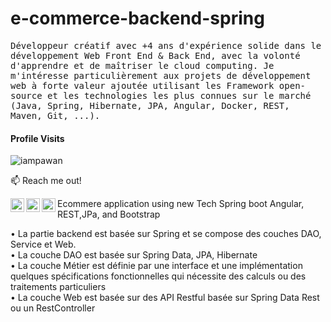 # e-commerce-backend-spring
<samp>Développeur créatif avec +4 ans d'expérience solide dans le développement Web Front End & Back End, avec la volonté d'apprendre et de maîtriser le cloud computing.
Je m'intéresse particulièrement aux projets de développement web à forte valeur ajoutée utilisant les Framework open-source et les technologies les plus connues sur le marché (Java, Spring, Hibernate, JPA, Angular, Docker, REST, Maven, Git, ...).</samp>

#### Profile Visits 
<p align="left"> <img src="https://komarev.com/ghpvc/?username=bentouis&label=Views&color=blue&style=plastic" alt="iampawan" /> </p>

:mailbox: Reach me out!

<a href="https://twitter.com/abentouis">
  <img align="left" alt="Pawan's Twitter" width="22px" src="https://cdn.jsdelivr.net/npm/simple-icons@v3/icons/twitter.svg" />
</a>
<a href="https://www.linkedin.com/in/abdelhakbentouis/">
  <img align="left" alt="Pawan's Linkdein" width="22px" src="https://cdn.jsdelivr.net/npm/simple-icons@v3/icons/linkedin.svg" />
</a>
<a href="https://github.com/bentouis">
  <img align="left" alt="Pawan's Github" width="22px" src="https://cdn.jsdelivr.net/npm/simple-icons@v3/icons/github.svg" />
</a>

Ecommere application using new Tech Spring boot Angular, REST,JPa, and Bootstrap

• La partie backend est basée sur Spring et se compose des couches DAO, Service et Web.<br/>
     • La couche DAO est basée sur Spring Data, JPA, Hibernate<br/>
     • La couche Métier est définie par une interface et une implémentation  quelques spécifications  fonctionnelles  qui nécessite des calculs ou des traitements particuliers<br/>
     • La couche Web est basée sur des API Restful basée sur Spring Data Rest ou un RestController<br/>

